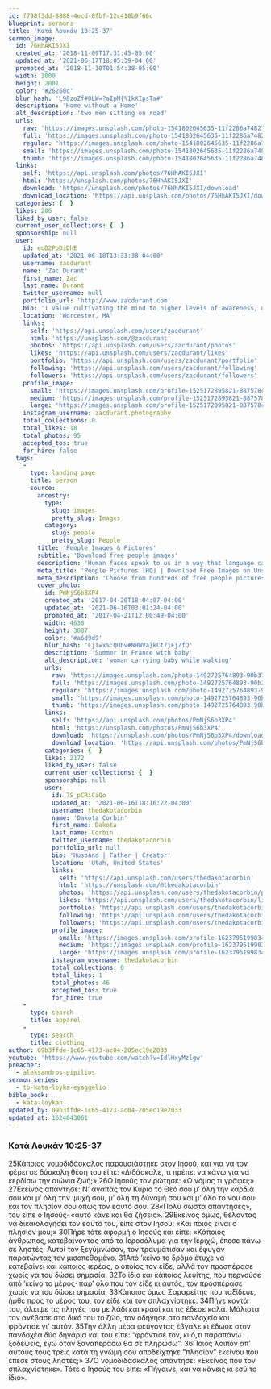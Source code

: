 ```yaml
---
id: f798f3dd-8888-4ecd-8fbf-12c410b9f66c
blueprint: sermons
title: 'Κατά Λουκάν 10:25-37'
sermon_image:
  id: 76HhAKI5JXI
  created_at: '2018-11-09T17:31:45-05:00'
  updated_at: '2021-06-17T18:05:39-04:00'
  promoted_at: '2018-11-10T01:54:38-05:00'
  width: 3000
  height: 2001
  color: '#26260c'
  blur_hash: 'L98zoZf#0LW=?aIpM{%1kXIpsTa#'
  description: 'Home without a Home'
  alt_description: 'two men sitting on road'
  urls:
    raw: 'https://images.unsplash.com/photo-1541802645635-11f2286a7482?ixid=MnwxNjM3NDl8MHwxfHNlYXJjaHwzMnx8aGVscHxlbnwwfHx8fDE2MjQwNDMwMDg&ixlib=rb-1.2.1'
    full: 'https://images.unsplash.com/photo-1541802645635-11f2286a7482?crop=entropy&cs=srgb&fm=jpg&ixid=MnwxNjM3NDl8MHwxfHNlYXJjaHwzMnx8aGVscHxlbnwwfHx8fDE2MjQwNDMwMDg&ixlib=rb-1.2.1&q=85'
    regular: 'https://images.unsplash.com/photo-1541802645635-11f2286a7482?crop=entropy&cs=tinysrgb&fit=max&fm=jpg&ixid=MnwxNjM3NDl8MHwxfHNlYXJjaHwzMnx8aGVscHxlbnwwfHx8fDE2MjQwNDMwMDg&ixlib=rb-1.2.1&q=80&w=1080'
    small: 'https://images.unsplash.com/photo-1541802645635-11f2286a7482?crop=entropy&cs=tinysrgb&fit=max&fm=jpg&ixid=MnwxNjM3NDl8MHwxfHNlYXJjaHwzMnx8aGVscHxlbnwwfHx8fDE2MjQwNDMwMDg&ixlib=rb-1.2.1&q=80&w=400'
    thumb: 'https://images.unsplash.com/photo-1541802645635-11f2286a7482?crop=entropy&cs=tinysrgb&fit=max&fm=jpg&ixid=MnwxNjM3NDl8MHwxfHNlYXJjaHwzMnx8aGVscHxlbnwwfHx8fDE2MjQwNDMwMDg&ixlib=rb-1.2.1&q=80&w=200'
  links:
    self: 'https://api.unsplash.com/photos/76HhAKI5JXI'
    html: 'https://unsplash.com/photos/76HhAKI5JXI'
    download: 'https://unsplash.com/photos/76HhAKI5JXI/download'
    download_location: 'https://api.unsplash.com/photos/76HhAKI5JXI/download?ixid=MnwxNjM3NDl8MHwxfHNlYXJjaHwzMnx8aGVscHxlbnwwfHx8fDE2MjQwNDMwMDg'
  categories: {  }
  likes: 206
  liked_by_user: false
  current_user_collections: {  }
  sponsorship: null
  user:
    id: euD2PoDiDhE
    updated_at: '2021-06-18T13:33:38-04:00'
    username: zacdurant
    name: 'Zac Durant'
    first_name: Zac
    last_name: Durant
    twitter_username: null
    portfolio_url: 'http://www.zacdurant.com'
    bio: 'I value cultivating the mind to higher levels of awareness, using photography as an artistic medium to encourage deeper exploration of the self. ig:@ZacDurant.photography'
    location: 'Worcester, MA'
    links:
      self: 'https://api.unsplash.com/users/zacdurant'
      html: 'https://unsplash.com/@zacdurant'
      photos: 'https://api.unsplash.com/users/zacdurant/photos'
      likes: 'https://api.unsplash.com/users/zacdurant/likes'
      portfolio: 'https://api.unsplash.com/users/zacdurant/portfolio'
      following: 'https://api.unsplash.com/users/zacdurant/following'
      followers: 'https://api.unsplash.com/users/zacdurant/followers'
    profile_image:
      small: 'https://images.unsplash.com/profile-1525172895821-887578cf67b5?ixlib=rb-1.2.1&q=80&fm=jpg&crop=faces&cs=tinysrgb&fit=crop&h=32&w=32'
      medium: 'https://images.unsplash.com/profile-1525172895821-887578cf67b5?ixlib=rb-1.2.1&q=80&fm=jpg&crop=faces&cs=tinysrgb&fit=crop&h=64&w=64'
      large: 'https://images.unsplash.com/profile-1525172895821-887578cf67b5?ixlib=rb-1.2.1&q=80&fm=jpg&crop=faces&cs=tinysrgb&fit=crop&h=128&w=128'
    instagram_username: zacdurant.photography
    total_collections: 0
    total_likes: 18
    total_photos: 95
    accepted_tos: true
    for_hire: false
  tags:
    -
      type: landing_page
      title: person
      source:
        ancestry:
          type:
            slug: images
            pretty_slug: Images
          category:
            slug: people
            pretty_slug: People
        title: 'People Images & Pictures'
        subtitle: 'Download free people images'
        description: 'Human faces speak to us in a way that language cannot. Everyone recognize a smile, a frown, tears. Unsplash has the finest selection of people images on the web: high-def and curated for quality. Family, friends, men, women, Unsplash has photos for all.'
        meta_title: 'People Pictures [HQ] | Download Free Images on Unsplash'
        meta_description: 'Choose from hundreds of free people pictures. Download HD people photos for free on Unsplash.'
        cover_photo:
          id: PmNjS6b3XP4
          created_at: '2017-04-20T18:04:07-04:00'
          updated_at: '2021-06-16T03:01:24-04:00'
          promoted_at: '2017-04-21T12:00:49-04:00'
          width: 4630
          height: 3087
          color: '#a6d9d9'
          blur_hash: 'LjI=x%:QUbv#NHWVa}kCt7jFjZfQ'
          description: 'Summer in France with baby'
          alt_description: 'woman carrying baby while walking'
          urls:
            raw: 'https://images.unsplash.com/photo-1492725764893-90b379c2b6e7?ixlib=rb-1.2.1'
            full: 'https://images.unsplash.com/photo-1492725764893-90b379c2b6e7?ixlib=rb-1.2.1&q=85&fm=jpg&crop=entropy&cs=srgb'
            regular: 'https://images.unsplash.com/photo-1492725764893-90b379c2b6e7?ixlib=rb-1.2.1&q=80&fm=jpg&crop=entropy&cs=tinysrgb&w=1080&fit=max'
            small: 'https://images.unsplash.com/photo-1492725764893-90b379c2b6e7?ixlib=rb-1.2.1&q=80&fm=jpg&crop=entropy&cs=tinysrgb&w=400&fit=max'
            thumb: 'https://images.unsplash.com/photo-1492725764893-90b379c2b6e7?ixlib=rb-1.2.1&q=80&fm=jpg&crop=entropy&cs=tinysrgb&w=200&fit=max'
          links:
            self: 'https://api.unsplash.com/photos/PmNjS6b3XP4'
            html: 'https://unsplash.com/photos/PmNjS6b3XP4'
            download: 'https://unsplash.com/photos/PmNjS6b3XP4/download'
            download_location: 'https://api.unsplash.com/photos/PmNjS6b3XP4/download'
          categories: {  }
          likes: 2172
          liked_by_user: false
          current_user_collections: {  }
          sponsorship: null
          user:
            id: 7S_pCRiCiQo
            updated_at: '2021-06-16T18:16:22-04:00'
            username: thedakotacorbin
            name: 'Dakota Corbin'
            first_name: Dakota
            last_name: Corbin
            twitter_username: thedakotacorbin
            portfolio_url: null
            bio: 'Husband | Father | Creator'
            location: 'Utah, United States'
            links:
              self: 'https://api.unsplash.com/users/thedakotacorbin'
              html: 'https://unsplash.com/@thedakotacorbin'
              photos: 'https://api.unsplash.com/users/thedakotacorbin/photos'
              likes: 'https://api.unsplash.com/users/thedakotacorbin/likes'
              portfolio: 'https://api.unsplash.com/users/thedakotacorbin/portfolio'
              following: 'https://api.unsplash.com/users/thedakotacorbin/following'
              followers: 'https://api.unsplash.com/users/thedakotacorbin/followers'
            profile_image:
              small: 'https://images.unsplash.com/profile-1623795199834-f8109281554dimage?ixlib=rb-1.2.1&q=80&fm=jpg&crop=faces&cs=tinysrgb&fit=crop&h=32&w=32'
              medium: 'https://images.unsplash.com/profile-1623795199834-f8109281554dimage?ixlib=rb-1.2.1&q=80&fm=jpg&crop=faces&cs=tinysrgb&fit=crop&h=64&w=64'
              large: 'https://images.unsplash.com/profile-1623795199834-f8109281554dimage?ixlib=rb-1.2.1&q=80&fm=jpg&crop=faces&cs=tinysrgb&fit=crop&h=128&w=128'
            instagram_username: thedakotacorbin
            total_collections: 0
            total_likes: 1
            total_photos: 46
            accepted_tos: true
            for_hire: true
    -
      type: search
      title: apparel
    -
      type: search
      title: clothing
author: 09b3ffde-1c65-4173-ac04-205ec19e2033
youtube: 'https://www.youtube.com/watch?v=IdlHxyMzlgw'
preacher:
  - aleksandros-pipilios
sermon_series:
  - to-kata-loyka-eyaggelio
bible_book:
  - kata-loykan
updated_by: 09b3ffde-1c65-4173-ac04-205ec19e2033
updated_at: 1624043061
---
```

### Κατά Λουκάν 10:25-37

25Κάποιος νομοδιδάσκαλος παρουσιάστηκε στον Ιησού, και για να τον φέρει σε δύσκολη θέση του είπε: «Διδάσκαλε, τι πρέπει να κάνω για να κερδίσω την αιώνια ζωή;» 26Ο Ιησούς τον ρώτησε: «Ο νόμος τι γράφει;» 27Εκείνος απάντησε: Ν’ αγαπάς τον Κύριο το Θεό σου μ’ όλη την καρδιά σου και μ’ όλη την ψυχή σου, μ’ όλη τη δύναμή σου και μ’ όλο το νου σου· και τον πλησίον σου όπως τον εαυτό σου. 28«Πολύ σωστά απάντησες», του είπε ο Ιησούς· «αυτό κάνε και θα ζήσεις». 29Εκείνος όμως, θέλοντας να δικαιολογήσει τον εαυτό του, είπε στον Ιησού: «Και ποιος είναι ο πλησίον μου;»
30Πήρε τότε αφορμή ο Ιησούς και είπε: «Κάποιος άνθρωπος, κατεβαίνοντας από τα Ιεροσόλυμα για την Ιεριχώ, έπεσε πάνω σε ληστές. Αυτοί τον ξεγύμνωσαν, τον τραυμάτισαν και έφυγαν παρατώντας τον μισοπεθαμένο. 31Από ’κείνο το δρόμο έτυχε να κατεβαίνει και κάποιος ιερέας, ο οποίος τον είδε, αλλά τον προσπέρασε χωρίς να του δώσει σημασία. 32Το ίδιο και κάποιος λευίτης, που περνούσε από ’κείνο το μέρος· παρ’ όλο που τον είδε κι αυτός, τον προσπέρασε χωρίς να του δώσει σημασία. 33Κάποιος όμως Σαμαρείτης που ταξίδευε, ήρθε προς το μέρος του, τον είδε και τον σπλαχνίστηκε. 34Πήγε κοντά του, άλειψε τις πληγές του με λάδι και κρασί και τις έδεσε καλά. Μάλιστα τον ανέβασε στο δικό του το ζώο, τον οδήγησε στο πανδοχείο και φρόντισε γι’ αυτόν. 35Την άλλη μέρα φεύγοντας έβγαλε κι έδωσε στον πανδοχέα δύο δηνάρια και του είπε: “φρόντισέ τον, κι ό,τι παραπάνω ξοδέψεις, εγώ όταν ξαναπεράσω θα σε πληρώσω”. 36Ποιος λοιπόν απ’ αυτούς τους τρεις κατά τη γνώμη σου αποδείχτηκε “πλησίον” εκείνου που έπεσε στους ληστές;» 37Ο νομοδιδάσκαλος απάντησε: «Εκείνος που τον σπλαχνίστηκε».
Τότε ο Ιησούς του είπε: «Πήγαινε, και να κάνεις κι εσύ το ίδιο».